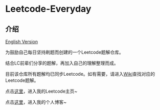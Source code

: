 # Leetcode-Everyday
## 介绍

[English Version](https://github.com/ltyzzzxxx/Leetcode-Everyday/blob/main/README_EN.md)

为鼓励自己每日坚持刷题而创建的一个Leetcode题解仓库。

结合LC前辈们分享的题解，再加入自己的理解整理而成。

目前该仓库所有题解均已同步Leetcode。如有需要，请进入[Wiki](https://github.com/ltyzzzxxx/Leetcode-Everyday/wiki)查找对应的Leetcode题解。

点击[这里](https://leetcode.cn/u/ltyzzz/)，进入我的Leetcode主页~

点击[这里](https://ltyzzzxxx.github.io/)，进入我的个人博客~
